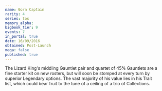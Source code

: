 ```yaml
---
name: Gorn Captain
rarity: 4
series: tos
memory_alpha:
bigbook_tier: 9
events: 7
in_portal: true
date: 16/09/2016
obtained: Post-Launch
mega: false
published: true
---
```


The Lizard King's middling Gauntlet pair and quartet of 45% Gauntlets are a fine starter kit on new rosters, but will soon be stomped at every turn by superior Legendary options. The vast majority of his value lies in his Trait list, which could bear fruit to the tune of a ceiling of a trio of Collections.
